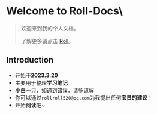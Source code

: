 # Welcome to **Roll-Docs**\

> 欢迎来到我的个人文档。
>
> 了解更多请点击 [Roll](https://roll0814.cn)。

## Introduction

* 开始于**2023.3.20**
* 主要用于整理**学习笔记**
* **小白**一只，如遇到错误，请多谅解
* 你可以通过`rollroll520@qq.com`为我提出任何**宝贵的建议**！
* 开始**阅读**吧~
